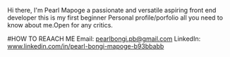 Hi there, I'm Pearl Mapoge a passionate and versatile aspiring front end developer this is my first beginner Personal profile/porfolio all you need to know about me.Open for any critics.

#HOW TO REAACH ME
Email: pearlbongi.pb@gmail.com
LinkedIn: www.linkedin.com/in/pearl-bongi-mapoge-b93bbabb

